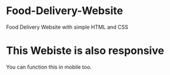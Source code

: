 # Food-Delivery-Website
Food Delivery Website with simple HTML and CSS 

# This Webiste is also responsive 
You can function this in mobile too.
